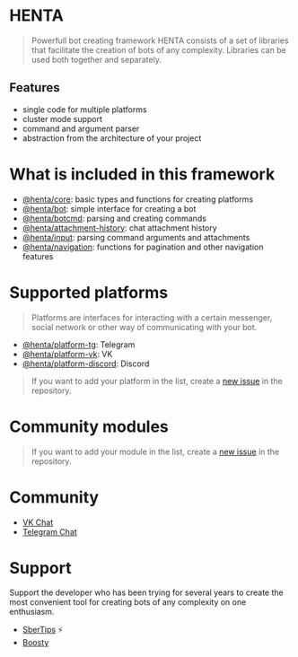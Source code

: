 # HENTA
> Powerfull bot creating framework
HENTA consists of a set of libraries that facilitate the creation of bots of any complexity. Libraries can be used both together and separately.

## Features
- single code for multiple platforms
- cluster mode support
- command and argument parser
- abstraction from the architecture of your project

# What is included in this framework
- [@henta/core](packages/code): basic types and functions for creating platforms
- [@henta/bot](packages/bot): simple interface for creating a bot
- [@henta/botcmd](packages/botcmd): parsing and creating commands
- [@henta/attachment-history](packages/attachment-history): chat attachment history
- [@henta/input](packages/input): parsing command arguments and attachments
- [@henta/navigation](packages/navigation): functions for pagination and other navigation features

# Supported platforms
> Platforms are interfaces for interacting with a certain messenger, social network or other way of communicating with your bot.

- [@henta/platform-tg](packages/platform-tg): Telegram
- [@henta/platform-vk](packages/platform-vk): VK
- [@henta/platform-discord](packages/platform-discord): Discord

> If you want to add your platform in the list, create a [new issue](https://github.com/u14-team/henta/issues/new) in the repository.

# Community modules
> If you want to add your module in the list, create a [new issue](https://github.com/u14-team/henta/issues/new) in the repository.

# Community
- [VK Chat](https://vk.me/join/2qDKyes0PJlPljT5hgsUQgk0eKrstr84qEo=)
- [Telegram Chat](https://t.me/hentachat)

# Support
Support the developer who has been trying for several years to create the most convenient tool for creating bots of any complexity on one enthusiasm.
- [SberTips](https://pay.mysbertips.ru/61439894) ⚡️
- [Boosty](https://boosty.to/theevolk/donate)
